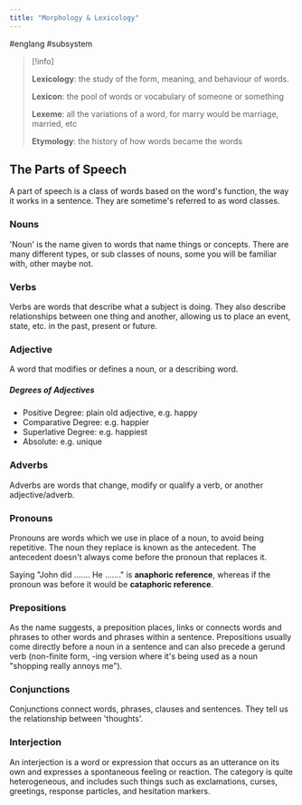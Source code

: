 ```yaml
---
title: "Morphology & Lexicology"
---
```

#englang #subsystem 

> [!info]
> 
> **Lexicology**: the study of the form, meaning, and behaviour of words.
> 
> **Lexicon**: the pool of words or vocabulary of someone or something
> 
> **Lexeme**: all the variations of a word, for marry would be marriage, married, etc
> 
> **Etymology**: the history of how words became the words

## The Parts of Speech
A part of speech is a class of words based on the word's function, the way it works in a sentence. They are sometime's referred to as word classes.
### Nouns
'Noun' is the name given to words that name things or concepts.
There are many different types, or sub classes of nouns, some you will be familiar with, other maybe not.
### Verbs
Verbs are words that describe what a subject is doing. They also describe relationships between one thing and another, allowing us to place an event, state, etc. in the past, present or future. 
### Adjective
A word that modifies or defines a noun, or a describing word. 
##### Degrees of Adjectives
- Positive Degree: plain old adjective, e.g. happy
- Comparative Degree: e.g. happier
- Superlative Degree: e.g. happiest
- Absolute: e.g. unique
### Adverbs
Adverbs are words that change, modify or qualify a verb, or another adjective/adverb. 
### Pronouns
Pronouns are words which we use in place of a noun, to avoid being repetitive.
The noun they replace is known as the antecedent. The antecedent doesn't always come before the pronoun that replaces it.

Saying "John did ....... He ......." is **anaphoric reference**, whereas if the pronoun was before it would be **cataphoric reference**. 
### Prepositions
As the name suggests, a preposition places, links or connects words and phrases to other words and phrases within a sentence. Prepositions usually come directly before a noun in a sentence and can also precede a gerund verb (non-finite form, -ing version where it's being used as a noun "shopping really annoys me").
### Conjunctions
Conjunctions connect words, phrases, clauses and sentences. They tell us the relationship between 'thoughts'.
### Interjection
An interjection is a word or expression that occurs as an utterance on its own and expresses a spontaneous feeling or reaction.
The category is quite heterogeneous, and includes such things such as exclamations, curses, greetings, response particles, and hesitation markers.